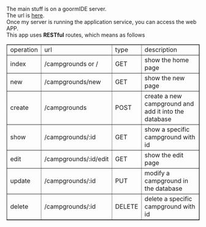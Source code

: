 The main stuff is on a goormIDE server.
<br>
The url is <a href="https://wdb-hhsoj.run-us-west2.goorm.io">here</a>.
<br>
Once my server is running the application service, you can access the web APP.
<br>
This app uses **RESTful** routes, which means as follows
<br>
<table border=1 align=center margin:auto>
  <tr>
    <td>operation</td>
    <td>url</td>
    <td>type</td>
    <td>description</td>
  </tr>             
  <tr>
    <td>index</td>
    <td>/campgrounds or /</td>
    <td>GET</td>
    <td>show the home page</td>
  </tr>            
  <tr>
    <td>new</td>
    <td>/campgrounds/new</td>
    <td>GET</td>
    <td>show the new page</td>
  </tr>             
  <tr>
    <td>create</td>
    <td>/campgrounds</td>
    <td>POST</td>
    <td>create a new campground and add it into the database</td>
  </tr>             
  <tr>
    <td>show</td>
    <td>/campgrounds/:id</td>
    <td>GET</td>
    <td>show a specific campground with id</td>
  </tr>             
  <tr>
    <td>edit</td>
    <td>/campgrounds/:id/edit</td>
    <td>GET</td>
    <td>show the edit page</td>
  </tr>             
  <tr>
    <td>update</td>
    <td>/campgrounds/:id</td>
    <td>PUT</td>
    <td>modify a campground in the database</td>
  </tr>             
  <tr>
    <td>delete</td>
    <td>/campgrounds/:id</td>
    <td>DELETE</td>
    <td>delete a specific campground with id</td>
  </tr>         
</table>
